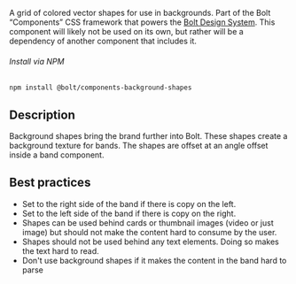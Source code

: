 A grid of colored vector shapes for use in backgrounds. Part of the Bolt “Components” CSS framework that powers the [Bolt Design System](https://www.boltdesignsystem.com).
This component will likely not be used on its own, but rather will be a dependency of another component that includes it.

###### Install via NPM
```
npm install @bolt/components-background-shapes
```

## Description

Background shapes bring the brand further into Bolt. These shapes create a background texture for bands. The shapes are offset at an angle offset inside a band component.

## Best practices

* Set to the right side of the band if there is copy on the left.
* Set to the left side of the band if there is copy on the right.
* Shapes can be used behind cards or thumbnail images (video or just image) but should not make the content hard to consume by the user.
* Shapes should not be used behind any text elements. Doing so makes the text hard to read.
* Don't use background shapes if it makes the content in the band hard to parse

